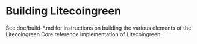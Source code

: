 Building Litecoingreen
================

See doc/build-*.md for instructions on building the various
elements of the Litecoingreen Core reference implementation of Litecoingreen.
